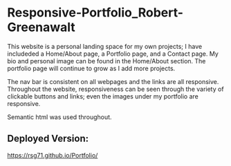 # Responsive-Portfolio_Robert-Greenawalt


This website is a personal landing space for my own projects; I have includeded a Home/About page, a Portfolio page, and a Contact page. My bio and personal image can be found in the Home/About section. The portfolio page will continue to grow as I add more projects. 

The nav bar is consistent on all webpages and the links are all responsive. Throughout the website, responsiveness can be seen through the variety of clickable buttons and links; even the images under my portfolio are responsive.

Semantic html was used throughout. 

## Deployed Version: 

https://rsg71.github.io/Portfolio/